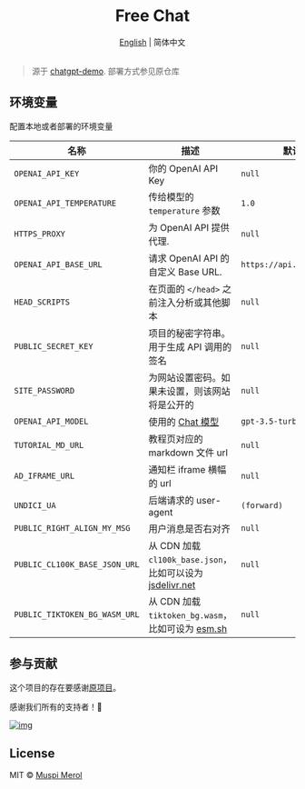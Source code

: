 <h1 align="center">Free Chat</h1>

<div align="center"><a href="./README.md">English</a> | 简体中文</div>

<br>

> 源于 [chatgpt-demo](https://github.com/anse-app/chatgpt-demo). 部署方式参见原仓库

## 环境变量

配置本地或者部署的环境变量

| 名称 | 描述 | 默认 |
| --- | --- | --- |
| `OPENAI_API_KEY` | 你的 OpenAI API Key | `null` |
| `OPENAI_API_TEMPERATURE` | 传给模型的 `temperature` 参数 | `1.0` |
| `HTTPS_PROXY` | 为 OpenAI API 提供代理. | `null` |
| `OPENAI_API_BASE_URL` | 请求 OpenAI API 的自定义 Base URL. | `https://api.openai.com` |
| `HEAD_SCRIPTS` | 在页面的 `</head>` 之前注入分析或其他脚本 | `null` |
| `PUBLIC_SECRET_KEY` | 项目的秘密字符串。用于生成 API 调用的签名 | `null` |
| `SITE_PASSWORD` | 为网站设置密码。如果未设置，则该网站将是公开的 | `null` |
| `OPENAI_API_MODEL` | 使用的 [Chat 模型](https://platform.openai.com/docs/models/model-endpoint-compatibility) | `gpt-3.5-turbo-16k` |
| `TUTORIAL_MD_URL` | 教程页对应的 markdown 文件 url | `null` |
| `AD_IFRAME_URL` | 通知栏 iframe 横幅的 url | `null` |
| `UNDICI_UA` | 后端请求的 user-agent | `(forward)` |
| `PUBLIC_RIGHT_ALIGN_MY_MSG` | 用户消息是否右对齐 | `null` |
| `PUBLIC_CL100K_BASE_JSON_URL` | 从 CDN 加载 `cl100k_base.json`，比如可以设为 [jsdelivr.net](https://cdn.jsdelivr.net/npm/tiktoken@1.0.10/encoders/cl100k_base.json) | `null` |
| `PUBLIC_TIKTOKEN_BG_WASM_URL` | 从 CDN 加载 `tiktoken_bg.wasm`，比如可设为 [esm.sh](https://esm.sh/tiktoken/lite/tiktoken_bg.wasm) | `null` |

## 参与贡献

这个项目的存在要感谢[原项目](https://github.com/anse-app/chatgpt-demo)。

感谢我们所有的支持者！🙏

[![img](https://contributors.nn.ci/api?repo=anse-app/chatgpt-demo)](https://github.com/ddiu8081/chatgpt-demo/graphs/contributors)

## License

MIT © [Muspi Merol](./LICENSE)
